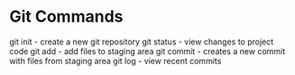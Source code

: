# Git Commands

git init - create a new git repository
git status - view changes to project code
git add - add files to staging area
git commit - creates a new commit with files from staging area
git log - view recent commits
